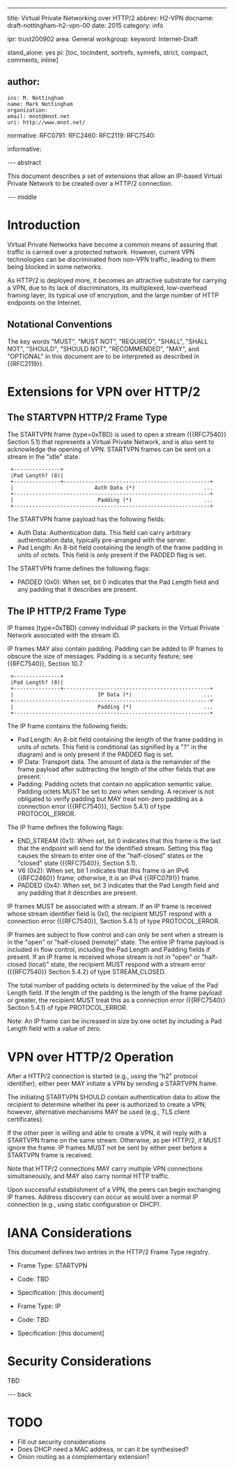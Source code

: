 ---
title: Virtual Private Networking over HTTP/2
abbrev: H2-VPN
docname: draft-nottingham-h2-vpn-00
date: 2015
category: info

ipr: trust200902
area: General
workgroup: 
keyword: Internet-Draft

stand_alone: yes
pi: [toc, tocindent, sortrefs, symrefs, strict, compact, comments, inline]

author:
 -
    ins: M. Nottingham
    name: Mark Nottingham
    organization: 
    email: mnot@mnot.net
    uri: http://www.mnot.net/

normative:
  RFC0791:
  RFC2460:
  RFC2119:
  RFC7540:

informative:


--- abstract

This document describes a set of extensions that allow an IP-based Virtual Private Network to be created over a HTTP/2 connection.

--- middle

# Introduction

Virtual Private Networks have become a common means of assuring that traffic is carried over a
protected network. However, current VPN technologies can be discriminated from non-VPN traffic,
leading to them being blocked in some networks.

As HTTP/2 is deployed more, it becomes an attractive substrate for carrying a VPN, due to its lack
of discriminators, its multiplexed, low-overhead framing layer, its typical use of encryption, and
the large number of HTTP endpoints on the Internet.


## Notational Conventions

The key words "MUST", "MUST NOT", "REQUIRED", "SHALL", "SHALL NOT", "SHOULD", "SHOULD NOT",
"RECOMMENDED", "MAY", and "OPTIONAL" in this document are to be interpreted as described in
{{RFC2119}}.


# Extensions for VPN over HTTP/2


## The STARTVPN HTTP/2 Frame Type

The STARTVPN frame (type=0xTBD) is used to open a stream ({{RFC7540}} Section 5.1) that represents
a Virtual Private Network, and is also sent to acknowledge the opening of VPN. STARTVPN frames can
be sent on a stream in the "idle" state.

~~~
 +---------------+
 |Pad Length? (8)|
 +---------------+-----------------------------------------------+
 |                          Auth Data (*)                      ...
 +---------------------------------------------------------------+
 |                           Padding (*)                       ...
 +---------------------------------------------------------------+
~~~

The STARTVPN frame payload has the following fields:

* Auth Data: Authentication data. This field can carry arbitrary authentication data, typically
  pre-arranged with the server. 
* Pad Length: An 8-bit field containing the length of the frame padding in units of octets. This field is only present if the PADDED flag is set.

The STARTVPN frame defines the following flags:

* PADDED (0x0): When set, bit 0 indicates that the Pad Length field and any padding that it describes are present.


## The IP HTTP/2 Frame Type

IP frames (type=0xTBD) convey individual IP packets in the Virtual Private Network associated with the stream ID.

IP frames MAY also contain padding. Padding can be added to IP frames to obscure the size of messages. Padding is a security feature; see {{RFC7540}}, Section 10.7.

~~~
 +---------------+
 |Pad Length? (8)|
 +---------------+-----------------------------------------------+
 |                           IP Data (*)                       ...
 +---------------------------------------------------------------+
 |                           Padding (*)                       ...
 +---------------------------------------------------------------+
~~~

The IP frame contains the following fields:

* Pad Length: An 8-bit field containing the length of the frame padding in units of octets. This field is conditional (as signified by a "?" in the diagram) and is only present if the PADDED flag is set.
* IP Data: Transport data. The amount of data is the remainder of the frame payload after subtracting the length of the other fields that are present.
* Padding: Padding octets that contain no application semantic value. Padding octets MUST be set to zero when sending. A receiver is not obligated to verify padding but MAY treat non-zero padding as a connection error ({{RFC7540}}, Section 5.4.1) of type PROTOCOL_ERROR.

The IP frame defines the following flags:

* END_STREAM (0x1): When set, bit 0 indicates that this frame is the last that the endpoint will send for the identified stream. Setting this flag causes the stream to enter one of the "half-closed" states or the "closed" state ({{RFC7540}}, Section 5.1).
* V6 (0x2): When set, bit 1 indicates that this frame is an IPv6 {{RFC2460}} frame; otherwise, it is an IPv4 {{RFC0791}} frame.
* PADDED (0x4): When set, bit 3 indicates that the Pad Length field and any padding that it describes are present.

IP frames MUST be associated with a stream. If an IP frame is received whose stream identifier
field is 0x0, the recipient MUST respond with a connection error ({{RFC7540}}, Section
 5.4.1) of type
PROTOCOL_ERROR.

IP frames are subject to flow control and can only be sent when a stream is in the "open" or
"half-closed (remote)" state. The entire IP frame payload is included in flow control, including
the Pad Length and Padding fields if present. If an IP frame is received whose stream is not in
"open" or "half-closed (local)" state, the recipient MUST respond with a stream error ({{RFC7540}}
Section 5.4.2) of type STREAM_CLOSED.

The total number of padding octets is determined by the value of the Pad Length field. If the
length of the padding is the length of the frame payload or greater, the recipient MUST treat this
as a connection error ({{RFC7540}} Section 5.4.1) of type PROTOCOL_ERROR.

Note: An IP frame can be increased in size by one octet by including a Pad Length field with a
value of zero.


# VPN over HTTP/2 Operation

After a HTTP/2 connection is started (e.g., using the "h2" protocol identifier), either peer MAY
initiate a VPN by sending a STARTVPN frame.

The initiating STARTVPN SHOULD contain authentication data to allow the recipient to determine
whether its peer is authorized to create a VPN; however, alternative mechanisms MAY be used (e.g.,
TLS client certificates).

If the other peer is willing and able to create a VPN, it will reply with a STARTVPN frame on the
same stream. Otherwise, as per HTTP/2, it MUST ignore the frame. IP frames MUST not be sent by either peer before a STARTVPN frame is received.

Note that HTTP/2 connections MAY carry multiple VPN connections simultaneously, and MAY also carry
normal HTTP traffic.

Upon successful establishment of a VPN, the peers can begin exchanging IP frames. Address discovery can occur as would over a normal IP connection (e.g., using static configuration or DHCP).


# IANA Considerations

This document defines two entries in the HTTP/2 Frame Type registry.

* Frame Type: STARTVPN
* Code: TBD
* Specification: [this document]

* Frame Type: IP
* Code: TBD
* Specification: [this document]


# Security Considerations

TBD

--- back


# TODO

* Fill out security considerations
* Does DHCP need a MAC address, or can it be synthesised?
* Onion routing as a complementary extension?
